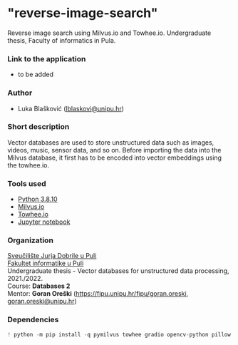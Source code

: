 # "reverse-image-search"

Reverse image search using Milvus.io and Towhee.io. Undergraduate thesis, Faculty of informatics in Pula.

### Link to the application

- to be added

### Author

-   Luka Blašković (lblaskovi@unipu.hr)

### Short description
Vector databases are used to store unstructured data such as images, videos, music, sensor data, and so on. Before importing the data into the Milvus database, it first has to be encoded into vector embeddings using the towhee.io. 

### Tools used
- [Python 3.8.10](https://www.python.org/downloads/release/python-3810/)
- [Milvus.io](https://milvus.io/)
- [Towhee.io](https://towhee.io/)
- [Jupyter notebook](https://jupyter.org/)

### Organization

[Sveučilište Jurja Dobrile u Puli](http://www.unipu.hr/)  
[Fakultet informatike u Puli](https://fipu.unipu.hr/)  
Undergraduate thesis - Vector databases for unstructured data processing, 2021./2022.  
Course: **Databases 2**  
Mentor: **Goran Oreški** (https://fipu.unipu.hr/fipu/goran.oreski, goran.oreski@unipu.hr)

### Dependencies

```python
! python -m pip install -q pymilvus towhee gradio opencv-python pillow pyarrow
```
